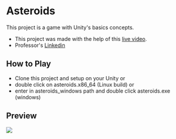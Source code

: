 # Asteroids

This project is a game with Unity's basics concepts.

- This project was made with the help of this [live video](https://www.youtube.com/watch?v=62foHGV3nBs).
- Professor's [Linkedin](https://www.linkedin.com/in/ricardo-unity/)

## How to Play

- Clone this project and setup on your Unity or
- double click on asteroids.x86_64 (Linux build) or
- enter in asteroids_windows path and double click asteroids.exe (windows)

## Preview

<img src="./preview.gif" />
